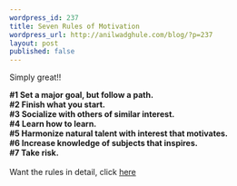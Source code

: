 ```yaml
---
wordpress_id: 237
title: Seven Rules of Motivation
wordpress_url: http://anilwadghule.com/blog/?p=237
layout: post
published: false
---
```

<p>Simply great!!</p><strong>#1 Set a major goal, but follow a path.<br />#2 Finish what you start.<br />#3 Socialize with others of similar interest.<br />#4 Learn how to learn.<br />#5 Harmonize natural talent with interest that motivates.<br />#6 Increase knowledge of subjects that inspires.<br />#7 Take risk.</strong><br /><br />Want the rules in detail, click <a href="http://www.motivation-tools.com/elements/seven_rules.htm">here</a>
